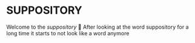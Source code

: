 # SUPPOSITORY
Welcome to the *suppository*
💩
After looking at the word suppository for a long time it starts to not look like a word anymore
